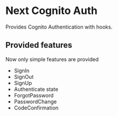 # Next Cognito Auth

Provides Cognito Authentication with hooks.

## Provided features

Now only simple features are provided

- SignIn
- SignOut
- SignUp
- Authenticate state
- ForgotPassword
- PasswordChange
- CodeConfirmation
